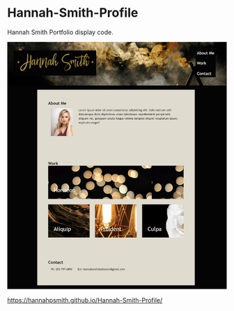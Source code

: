 # Hannah-Smith-Profile

Hannah Smith Portfolio display code.

![The Hannah Smith Portfolio webpage includes a navigation bar, an About Me seciton with a headshot, links to examples of work, and a contact section.](./assets/images/Portfolio-Snip.jpg)

https://hannahpsmith.github.io/Hannah-Smith-Profile/